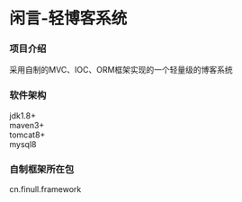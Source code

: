 # 闲言-轻博客系统

### 项目介绍
采用自制的MVC、IOC、ORM框架实现的一个轻量级的博客系统

### 软件架构
jdk1.8+  
maven3+  
tomcat8+  
mysql8

### 自制框架所在包
cn.finull.framework
